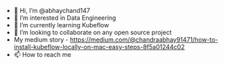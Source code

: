 - 👋 Hi, I’m @abhaychand147
- 👀 I’m interested in Data Engineering
- 🌱 I’m currently learning Kubeflow
- 💞️ I’m looking to collaborate on any open source project
- My medium story - https://medium.com/@chandraabhay91471/how-to-install-kubeflow-locally-on-mac-easy-steps-8f5a01244c02
- 📫 How to reach me 

<!---
abhaychand147/abhaychand147 is a ✨ special ✨ repository because its `README.md` (this file) appears on your GitHub profile.
You can click the Preview link to take a look at your changes.
--->
